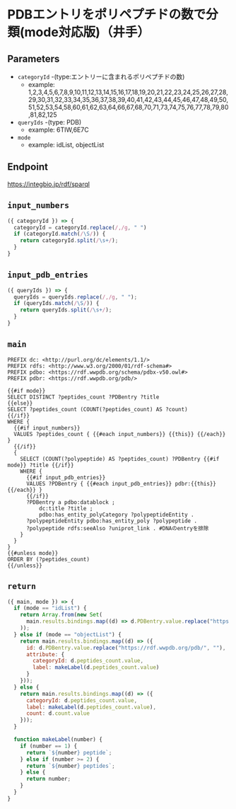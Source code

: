 # PDBエントリをポリペプチドの数で分類(mode対応版)（井手）

## Parameters

* `categoryId` -(type:エントリーに含まれるポリペプチドの数)
  * example: 1,2,3,4,5,6,7,8,9,10,11,12,13,14,15,16,17,18,19,20,21,22,23,24,25,26,27,28,29,30,31,32,33,34,35,36,37,38,39,40,41,42,43,44,45,46,47,48,49,50,51,52,53,54,58,60,61,62,63,64,66,67,68,70,71,73,74,75,76,77,78,79,80,81,82,125
* `queryIds` -(type: PDB)
  * example: 6TIW,6E7C
* `mode` 
  * example: idList, objectList

## Endpoint

https://integbio.jp/rdf/sparql

## `input_numbers`
```javascript
({ categoryId }) => {
  categoryId = categoryId.replace(/,/g, " ")
  if (categoryId.match(/\S/)) {
    return categoryId.split(/\s+/);
  }
}
```

## `input_pdb_entries`
```javascript
({ queryIds }) => {
  queryIds = queryIds.replace(/,/g, " ");
  if (queryIds.match(/\S/)) {
    return queryIds.split(/\s+/);
  }
}
```

## `main`

```sparql
PREFIX dc: <http://purl.org/dc/elements/1.1/>
PREFIX rdfs: <http://www.w3.org/2000/01/rdf-schema#>
PREFIX pdbo: <https://rdf.wwpdb.org/schema/pdbx-v50.owl#>
PREFIX pdbr: <https://rdf.wwpdb.org/pdb/>

{{#if mode}}
SELECT DISTINCT ?peptides_count ?PDBentry ?title
{{else}}
SELECT ?peptides_count (COUNT(?peptides_count) AS ?count)
{{/if}}
WHERE {
  {{#if input_numbers}}
  VALUES ?peptides_count { {{#each input_numbers}} {{this}} {{/each}} }
  {{/if}}
  {
    SELECT (COUNT(?polypeptide) AS ?peptides_count) ?PDBentry {{#if mode}} ?title {{/if}}
    WHERE {
      {{#if input_pdb_entries}}
      VALUES ?PDBentry { {{#each input_pdb_entries}} pdbr:{{this}} {{/each}} }
      {{/if}}
      ?PDBentry a pdbo:datablock ;
          dc:title ?title ;
          pdbo:has_entity_polyCategory ?polypeptideEntity .
      ?polypeptideEntity pdbo:has_entity_poly ?polypeptide .
      ?polypeptide rdfs:seeAlso ?uniprot_link . #DNAのentryを排除
    }
  }
} 
{{#unless mode}}
ORDER BY (?peptides_count)  
{{/unless}}
```

## `return`

```javascript
({ main, mode }) => {
  if (mode == "idList") {
    return Array.from(new Set(
      main.results.bindings.map((d) => d.PDBentry.value.replace("https://rdf.wwpdb.org/pdb/", ""))
    ));
  } else if (mode == "objectList") {
    return main.results.bindings.map((d) => ({
      id: d.PDBentry.value.replace("https://rdf.wwpdb.org/pdb/", ""), 
      attribute: {
        categoryId: d.peptides_count.value, 
        label: makeLabel(d.peptides_count.value)
      }
    }));
  } else {
    return main.results.bindings.map((d) => ({
      categoryId: d.peptides_count.value,
      label: makeLabel(d.peptides_count.value),
      count: d.count.value
    }));
  }

  function makeLabel(number) {
    if (number == 1) {
      return `${number} peptide`;
    } else if (number >= 2) {
      return `${number} peptides`;
    } else {
      return number;
    }
  }
}
```
